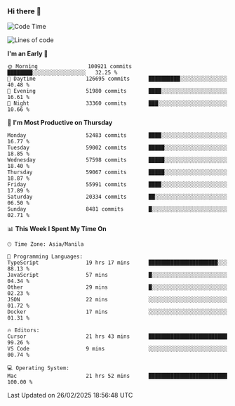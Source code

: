 ### Hi there 👋

<!--START_SECTION:waka-->
![Code Time](http://img.shields.io/badge/Code%20Time-5%2C893%20hrs%2020%20mins-blue)

![Lines of code](https://img.shields.io/badge/From%20Hello%20World%20I%27ve%20Written-119.9%20million%20lines%20of%20code-blue)

**I'm an Early 🐤** 

```text
🌞 Morning                100921 commits      ████████░░░░░░░░░░░░░░░░░   32.25 % 
🌆 Daytime                126695 commits      ██████████░░░░░░░░░░░░░░░   40.48 % 
🌃 Evening                51980 commits       ████░░░░░░░░░░░░░░░░░░░░░   16.61 % 
🌙 Night                  33360 commits       ███░░░░░░░░░░░░░░░░░░░░░░   10.66 % 
```
📅 **I'm Most Productive on Thursday** 

```text
Monday                   52483 commits       ████░░░░░░░░░░░░░░░░░░░░░   16.77 % 
Tuesday                  59002 commits       █████░░░░░░░░░░░░░░░░░░░░   18.85 % 
Wednesday                57598 commits       █████░░░░░░░░░░░░░░░░░░░░   18.40 % 
Thursday                 59067 commits       █████░░░░░░░░░░░░░░░░░░░░   18.87 % 
Friday                   55991 commits       ████░░░░░░░░░░░░░░░░░░░░░   17.89 % 
Saturday                 20334 commits       ██░░░░░░░░░░░░░░░░░░░░░░░   06.50 % 
Sunday                   8481 commits        █░░░░░░░░░░░░░░░░░░░░░░░░   02.71 % 
```


📊 **This Week I Spent My Time On** 

```text
🕑︎ Time Zone: Asia/Manila

💬 Programming Languages: 
TypeScript               19 hrs 17 mins      ██████████████████████░░░   88.13 % 
JavaScript               57 mins             █░░░░░░░░░░░░░░░░░░░░░░░░   04.34 % 
Other                    29 mins             █░░░░░░░░░░░░░░░░░░░░░░░░   02.23 % 
JSON                     22 mins             ░░░░░░░░░░░░░░░░░░░░░░░░░   01.72 % 
Docker                   17 mins             ░░░░░░░░░░░░░░░░░░░░░░░░░   01.31 % 

🔥 Editors: 
Cursor                   21 hrs 43 mins      █████████████████████████   99.26 % 
VS Code                  9 mins              ░░░░░░░░░░░░░░░░░░░░░░░░░   00.74 % 

💻 Operating System: 
Mac                      21 hrs 52 mins      █████████████████████████   100.00 % 
```


 Last Updated on 26/02/2025 18:56:48 UTC
<!--END_SECTION:waka-->


<!--
**rad182/rad182** is a ✨ _special_ ✨ repository because its `README.md` (this file) appears on your GitHub profile.

Here are some ideas to get you started:

- 🔭 I’m currently working on ...
- 🌱 I’m currently learning ...
- 👯 I’m looking to collaborate on ...
- 🤔 I’m looking for help with ...
- 💬 Ask me about ...
- 📫 How to reach me: ...
- 😄 Pronouns: ...
- ⚡ Fun fact: ...
-->
